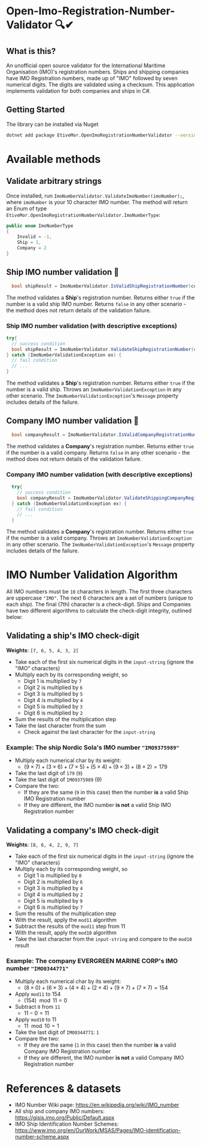 # Open-Imo-Registration-Number-Validator 🔍✔


## What is this?

An unofficial open source validator for the International Maritime Organisation (IMO)'s registration numbers. Ships and shipping companies have IMO Registration numbers, made up of "IMO" followed by seven numerical digits. The digits are validated using a checksum. This application implements validation for both companies and ships in C#. 

## Getting Started

The library can be installed via Nuget

```bash
dotnet add package EtiveMor.OpenImoRegistrationNumberValidator --version 1.0.0
```

# Available methods

## Validate arbitrary strings
Once installed, run `ImoNumberValidator.ValidateImoNumber(imoNumber);`, where `imoNumber` is your 10 character IMO number. The method will return an Enum of type `EtiveMor.OpenImoRegistrationNumberValidator.ImoNumberType`:

```csharp
public enum ImoNumberType
{
    Invalid = -1,
    Ship = 1,
    Company = 2
}
```

## **Ship** IMO number validation 🚢

```csharp 
  bool shipResult = ImoNumberValidator.IsValidShipRegistrationNumber(companyImoNumber);
```
The method validates a **Ship**'s registration number. Returns either `true` if the number is a valid ship IMO number. Returns `false` in any other scenario - the method does not return details of the validation failure. 

### **Ship** IMO number validation (with descriptive exceptions)

```csharp
try{
  // success condition
  bool shipResult = ImoNumberValidator.ValidateShipRegistrationNumber(companyImoNumber);
} catch (ImoNumberValidationException ex) {
  // fail condition
  // ...
}
```
The method validates a **Ship**'s registration number. Returns either `true` if the number is a valid ship. Throws an `ImoNumberValidationException` in any other scenario. The `ImoNumberValidationException`'s `Message` property includes details of the failure. 


## **Company** IMO number validation 💼

```csharp 
  bool companyResult = ImoNumberValidator.IsValidCompanyRegistrationNumber(companyImoNumber);
```
The method validates a **Company**'s registration number. Returns either `true` if the number is a valid company. Returns `false` in any other scenario - the method does not return details of the validation failure. 

### **Company** IMO number validation (with descriptive exceptions)

```csharp 
  try{
    // success condition
    bool companyResult = ImoNumberValidator.ValidateShippingCompanyRegistrationNumber(companyImoNumber);
  } catch (ImoNumberValidationException ex) {
    // fail condition
    // ...
  }
```
The method validates a **Company**'s registration number. Returns either `true` if the number is a valid company. Throws an `ImoNumberValidationException` in any other scenario. The `ImoNumberValidationException`'s `Message` property includes details of the failure. 



# IMO Number Validation Algorithm

All IMO numbers must be `10` characters in length. The first three characters are uppercase `"IMO"`. The next 6 characters are a set of numbers (unique to each ship). The final (7th) character is a check-digit. Ships and Companies have two different algorithms to calculate the check-digit integrity, outlined below:

## Validating a ship's IMO check-digit

**Weights**: `[7, 6, 5, 4, 3, 2]`

- Take each of the first six numerical digits in the `input-string` (ignore the "IMO" characters)
- Multiply each by its corresponding weight, so 
  - Digit 1 is multiplied by `7`
  - Digit 2 is multiplied by `6`
  - Digit 3 is multiplied by `5`
  - Digit 4 is multiplied by `4`
  - Digit 5 is multiplied by `3`
  - Digit 6 is multiplied by `2`
- Sum the results of the multiplication step
- Take the last character from the sum 
  - Check against the last character for the `input-string`


### **Example**: The ship **Nordic Sola**'s IMO number `"IMO9375989"`

- Multiply each numerical char by its weight: 
  - $(9 \times 7) + (3 \times 6) + (7 \times 5) + (5 \times 4) + (9 \times 3) + (8 \times 2) = 179$
- Take the last digit of `179` (`9`)
- Take the last digit of `IMO9375989` (9)
- Compare the two:
  - If they are the same (`9` in this case) then the number **is** a valid Ship IMO Registration number
  - If they are different, the IMO number **is not** a valid Ship IMO Registration number


## Validating a company's IMO check-digit

**Weights**: `[8, 6, 4, 2, 9, 7]`

- Take each of the first six numerical digits in the `input-string` (ignore the "IMO" characters)
- Multiply each by its corresponding weight, so 
  - Digit 1 is multiplied by `8`
  - Digit 2 is multiplied by `6`
  - Digit 3 is multiplied by `4`
  - Digit 4 is multiplied by `2`
  - Digit 5 is multiplied by `9`
  - Digit 6 is multiplied by `7`
- Sum the results of the multiplication step
- With the result, apply the `mod11` algorithm
- Subtract the results of the `mod11` step from 11 
- With the result, apply the `mod10` algorithm
- Take the last character from the `input-string` and compare to the `mod10` result


### **Example**: The company **EVERGREEN MARINE CORP**'s IMO number `"IMO0344771"`

- Multiply each numerical char by its weight: 
  - $(8 \times 0) + (6 \times 3) + (4 \times 4) + (2 \times 4) + (9 \times 7) + (7 \times 7) = 154$
- Apply `mod11` to 154
  - $(154) \mod{11} = 0$
- Subtract `0` from `11`
  - $11 - 0 = 11$
- Apply `mod10` to 11
  - $11 \mod{10} = 1$
- Take the last digit of `IMO0344771`: `1`
- Compare the two:
  - If they are the same (`1` in this case) then the number **is** a valid Company IMO Registration number
  - If they are different, the IMO number **is not** a valid Company IMO Registration number


# References & datasets

- IMO Number Wiki page: https://en.wikipedia.org/wiki/IMO_number
- All ship and company IMO numbers: https://gisis.imo.org/Public/Default.aspx
- IMO Ship Identification Number Schemes: https://www.imo.org/en/OurWork/MSAS/Pages/IMO-identification-number-scheme.aspx
